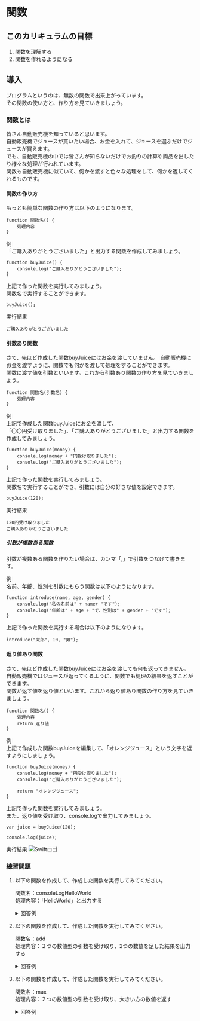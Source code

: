 # 関数

## このカリキュラムの目標
1. 関数を理解する
2. 関数を作れるようになる

## 導入
プログラムというのは、無数の関数で出来上がっています。  
その関数の使い方と、作り方を見ていきましょう。

### 関数とは
皆さん自動販売機を知っていると思います。  
自動販売機でジュースが買いたい場合、お金を入れて、ジュースを選ぶだけでジュースが買えます。   
でも、自動販売機の中では皆さんが知らないだけでお釣りの計算や商品を出したり様々な処理が行われています。  
関数も自動販売機に似ていて、何かを渡すと色々な処理をして、何かを返してくれるものです。

#### 関数の作り方
もっとも簡単な関数の作り方は以下のようになります。

```
function 関数名() {
    処理内容
}
```

例  
「ご購入ありがとうございました」と出力する関数を作成してみましょう。

```
function buyJuice() {
    console.log("ご購入ありがとうございました");
}
```

上記で作った関数を実行してみましょう。  
関数名で実行することができます。

```
buyJuice();
```

実行結果

```
ご購入ありがとうございました
```

#### 引数あり関数
さて、先ほど作成した関数buyJuiceにはお金を渡していません。 
自動販売機にお金を渡すように、関数でも何かを渡して処理をすることができます。  
関数に渡す値を引数といいます。これから引数あり関数の作り方を見ていきましょう。

```
function 関数名(引数名) {
	処理内容
}
```

例  
上記で作成した関数buyJuiceにお金を渡して、  
「〇〇円受け取りました」、「ご購入ありがとうございました」と出力する関数を作成してみましょう。

```
function buyJuice(money) {
    console.log(money + "円受け取りました");
    console.log("ご購入ありがとうございました");
}
```

上記で作った関数を実行してみましょう。  
関数名で実行することができ、引数には自分の好きな値を設定できます。

```
buyJuice(120);
```

実行結果

```
120円受け取りました
ご購入ありがとうございました
```

##### 引数が複数ある関数
引数が複数ある関数を作りたい場合は、カンマ「,」で引数をつなげて書きます。

例  
名前、年齢、性別を引数にもらう関数は以下のようになります。

```
function introduce(name, age, gender) {
    console.log("私の名前は" + name+ "です");
    console.log("年齢は" + age + "で、性別は" + gender + "です");
}
```

上記で作った関数を実行する場合は以下のようになります。

```
introduce("太郎", 10, "男");
```

#### 返り値あり関数
さて、先ほど作成した関数buyJuiceにはお金を渡しても何も返ってきません。  
自動販売機ではジュースが返ってくるように、関数でも処理の結果を返すことができます。  
関数が返す値を返り値といいます。これから返り値あり関数の作り方を見ていきましょう。

```
function 関数名() {
	処理内容
	return 返り値
}
```

例  
上記で作成した関数buyJuiceを編集して、「オレンジジュース」という文字を返すようにしましょう。

```
function buyJuice(money) {
    console.log(money + "円受け取りました");
    console.log("ご購入ありがとうございました");
    
    return "オレンジジュース";
}
```

上記で作った関数を実行してみましょう。  
また、返り値を受け取り、console.logで出力してみましょう。

```
var juice = buyJuice(120);

console.log(juice);
```

実行結果
![Swiftロゴ](./img/console.log_orange_juice.png)

### 練習問題
1. 以下の関数を作成して、作成した関数を実行してみてください。

	関数名：consoleLogHelloWorld  
	処理内容：「HelloWorld」と出力する
	
	<details><summary>回答例</summary><div>
	
	```
	function cconsoleLogHelloWorld() {
	    console.log("HelloWorld")
	}
	
	consoleLogHelloWorld()
	```
	
	</div></details>
	
2. 以下の関数を作成して、作成した関数を実行してみてください。

	関数名：add  
	処理内容：２つの数値型の引数を受け取り、2つの数値を足した結果を出力する
	
	<details><summary>回答例</summary><div>
	
	```
	function add(num1, num2) {
	    console.log(num1 + num2);
	}
	
	add(1, 2);
	```
	
	</div></details>
	
3. 以下の関数を作成して、作成した関数を実行してみてください。

	関数名：max  
	処理内容：２つの数値型の引数を受け取り、大きい方の数値を返す
	
	<details><summary>回答例</summary><div>
	
	```
	function max(num1, num2) {
	    if num1 >= num2 {
	        return num1
	    } else {
	        return num2
	    }
	}
	
	var maxValue = max(3, 2);
	console.log(maxValue);
	```
	
	</div></details>